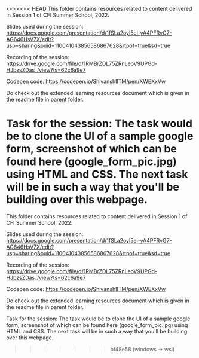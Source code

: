 <<<<<<< HEAD
This folder contains resources related to content delivered in Session 1 of CFI Summer School, 2022. 

Slides used during the session: https://docs.google.com/presentation/d/1fSLa2oyI5ei-yA4PFRvG7-AG646HsV7X/edit?usp=sharing&ouid=110041043856586867628&rtpof=true&sd=true

Recording of the session: https://drive.google.com/file/d/1RMBrZDL75ZRnLeoV9UPGd-HJbzsZDas_/view?ts=62c6a9e7

Codepen code: https://codepen.io/ShivanshIITM/pen/XWEXxVw

Do check out the extended learning resources document which is given in the readme file in parent folder. 

Task for the session:
The task would be to clone the UI of a sample google form, screenshot of which can be found here (google_form_pic.jpg) using HTML and CSS. The next task will be in such a way that you'll be building over this webpage. 
=======
This folder contains resources related to content delivered in Session 1 of CFI Summer School, 2022. 

Slides used during the session: https://docs.google.com/presentation/d/1fSLa2oyI5ei-yA4PFRvG7-AG646HsV7X/edit?usp=sharing&ouid=110041043856586867628&rtpof=true&sd=true

Recording of the session: https://drive.google.com/file/d/1RMBrZDL75ZRnLeoV9UPGd-HJbzsZDas_/view?ts=62c6a9e7

Codepen code: https://codepen.io/ShivanshIITM/pen/XWEXxVw

Do check out the extended learning resources document which is given in the readme file in parent folder. 

Task for the session:
The task would be to clone the UI of a sample google form, screenshot of which can be found here (google_form_pic.jpg) using HTML and CSS. The next task will be in such a way that you'll be building over this webpage. 
>>>>>>> bf48e58 (windows -> wsl)

